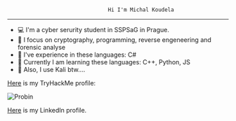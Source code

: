 ###    
                                    Hi I'm Michal Koudela
_____________________________________________________________________________________________________
- 💻 I'm a cyber serurity student in SSPSaG in Prague.
- 🔧 I focus on cryptography, programming, reverse engeneering and forensic analyse
- 📘 I've experience in these languages: C#
- 📕 Currently I am learning these languages: C++, Python, JS 
- 🐲 Also, I use Kali btw....



[Here](https://tryhackme.com/p/Probin) is my TryHackMe profile:

![Probin](https://user-images.githubusercontent.com/100596513/174675447-dee6a992-4c8e-45c9-a81b-cf2463167e57.png)

[Here](https://www.linkedin.com/in/michal-koudela/) is my LinkedIn profile.
